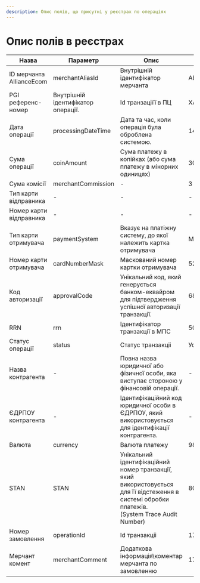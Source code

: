 ```yaml
---
description: Опис полів, що присутні у реєстрах по операціях
---
```


# Опис полів в реєстрах

<table><thead><tr><th width="178">Назва </th><th width="193">Параметр</th><th>Опис</th><th>Приклад </th></tr></thead><tbody><tr><td>ID мерчанта AllianceEcom</td><td>merchantAliasId</td><td>Внутрішній ідентифікатор мерчанта </td><td>AE011111</td></tr><tr><td>PGI референс-номер</td><td>Внутрішній ідентифікатор операції.</td><td>Id транзаціїї в ПЦ</td><td>XAPI/0000111hkmyQaRi6hfWWWZAbbNZWWWPF</td></tr><tr><td>Дата операції</td><td>processingDateTime</td><td>Дата та час, коли операція була оброблена системою.</td><td>14.01.2025 22:23:00</td></tr><tr><td>Сума операції</td><td>coinAmount</td><td>Сума платежу в копійках (або сума платежу в мінорних одиницях)</td><td>300</td></tr><tr><td>Сума комісії</td><td>merchantCommission</td><td>-</td><td>3 або 13.83</td></tr><tr><td>Тип карти відправника</td><td>-</td><td>-</td><td>-</td></tr><tr><td>Номер карти відправника</td><td>-</td><td>-</td><td>-</td></tr><tr><td>Тип карти отримувача</td><td>paymentSystem</td><td>Вказує на платіжну систему, до якої належить картка отримувача</td><td>MasterCard або VISA </td></tr><tr><td>Номер карти отримувача</td><td>cardNumberMask</td><td>Маскований номер картки отримувача</td><td>523244#####6428</td></tr><tr><td>Код авторизації</td><td>approvalCode</td><td>Унікальний код, який генерується банком-еквайром для підтвердження успішної авторизації транзакції.</td><td>68011</td></tr><tr><td>RRN</td><td>rrn</td><td>Ідентифікатор  транзакції в МПС</td><td>501421000111</td></tr><tr><td>Статус операції</td><td>status</td><td>Статус транзакціі</td><td>Успішна</td></tr><tr><td>Назва контрагента</td><td>-</td><td>Повна назва юридичної або фізичної особи, яка виступає стороною у фінансовій операції.</td><td>-</td></tr><tr><td>ЄДРПОУ контрагента</td><td>-</td><td>Ідентифікаційний код юридичної особи в ЄДРПОУ, який використовується для ідентифікації контрагента.</td><td>-</td></tr><tr><td>Валюта</td><td>currency</td><td>Валюта платежу</td><td>980</td></tr><tr><td>STAN</td><td>STAN</td><td>Унікальний ідентифікаційний номер транзакції, який використовується для її відстеження в системі обробки платежів.<br>(System Trace Audit Number)</td><td>8067033111</td></tr><tr><td>Номер замовлення</td><td>operationId</td><td>Id транзакціі</td><td>1736886197752hTsvMV1111-1</td></tr><tr><td>Мерчант комент</td><td>merchantComment</td><td>Додаткова інформація\коментар мерчанта по замовленню</td><td>1712822901491QtPAxAWOrrg , 1258728c1 , alb</td></tr></tbody></table>
